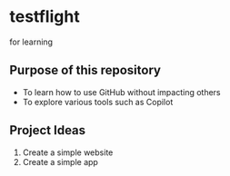 # testflight
for learning
## Purpose of this repository
- To learn how to use GitHub without impacting others
- To explore various tools such as Copilot

## Project Ideas
1. Create a simple website
2. Create a simple app